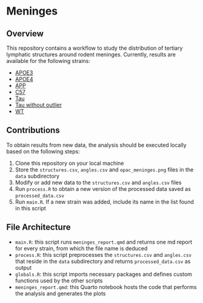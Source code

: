 # Meninges

## Overview

This repository contains a workflow to study the distribution of tertiary lymphatic structures around rodent meninges. Currently, results are available for the following strains:

- [APOE3](https://github.com/The-Okun-Lab/meninges/blob/master/reports/APOE3.md)
- [APOE4](https://github.com/The-Okun-Lab/meninges/blob/master/reports/APOE4.md)
- [APP](https://github.com/The-Okun-Lab/meninges/blob/master/reports/APP.md)
- [C57](https://github.com/RiboRings/meninges/blob/master/reports/C57.md)
- [Tau](https://github.com/The-Okun-Lab/meninges/blob/master/reports/Tau.md)
- [Tau without outlier](https://github.com/The-Okun-Lab/meninges/blob/master/reports/Tau_without_outlier.md)
- [WT](https://github.com/The-Okun-Lab/meninges/blob/master/reports/WT.md)

## Contributions

To obtain results from new data, the analysis should be executed locally based
on the following steps:

1. Clone this repository on your local machine
2. Store the `structures.csv`, `angles.csv` and `opac_meninges.png` files in
   the `data` subdirectory
3. Modify or add new data to the `structures.csv` and `angles.csv` files
4. Run `process.R` to obtain a new version of the processed data saved as
   `processed_data.csv`
5. Run `main.R`. If a new strain was added, include its name in the list found
   in this script

## File Architecture

- `main.R`: this script runs `meninges_report.qmd` and returns one md report
  for every strain, from which the file name is deduced
- `process.R`: this script preprocesses the `structures.csv` and `angles.csv`
  that reside in the `data` subdirectory and returns `processed_data.csv` as
  output
- `globals.R`: this script imports necessary packages and defines custom
  functions used by the other scripts
- `meninges_report.qmd`: this Quarto notebook hosts the code that performs
  the analysis and generates the plots
